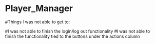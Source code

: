 # Player_Manager

#Things I was not able to get to:

#I was not able to finish the login/log out functionality
#I was not able to finish the functionality tied to the buttons under the actions column
